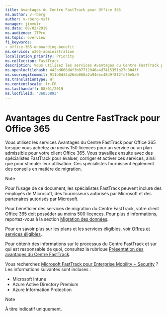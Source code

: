 ```yaml
---
title: Avantages du Centre FastTrack pour Office 365
ms.author: v-rberg
author: v-rberg-msft
manager: jimmuir
ms.date: 08/02/2019
ms.audience: ITPro
ms.topic: overview
f1_keywords:
- office-365-onboarding-benefit
ms.service: o365-administration
localization_priority: Priority
ms.collection: FastTrack
description: Vous utilisez les services Avantages du Centre FastTrack pour Office 365 lorsque vous achetez au moins 150 licences pour un service ou un plan admissible pour votre client Office 365. Vous travaillez ensuite avec des spécialistes FastTrack pour évaluer, corriger et activer ces services, ainsi que pour stimuler leur utilisation. Ces spécialistes fournissent également des conseils en matière de migration.
ms.openlocfilehash: 442bd668d4f3b07712046a4d7415351b27c804ff
ms.sourcegitcommit: 911b0d32a26eb068a2a94ebc48d9f8f2fc70e5a9
ms.translationtype: HT
ms.contentlocale: fr-FR
ms.lasthandoff: 08/01/2019
ms.locfileid: "36053893"
---
```

# <a name="fasttrack-center-benefit-for-office-365"></a>Avantages du Centre FastTrack pour Office 365

Vous utilisez les services Avantages du Centre FastTrack pour Office 365 lorsque vous achetez *au moins* 150 licences pour un service ou un plan admissible pour votre client Office 365. Vous travaillez ensuite avec des spécialistes FastTrack pour évaluer, corriger et activer ces services, ainsi que pour stimuler leur utilisation. Ces spécialistes fournissent également des conseils en matière de migration. 
  
> [!NOTE]
> Pour l’usage de ce document, les spécialistes FastTrack peuvent inclure des employés de Microsoft, des fournisseurs autorisés par Microsoft et des partenaires autorisés par Microsoft. 
  
Pour bénéficier des services de migration du Centre FastTrack, votre client Office 365 doit posséder au moins 500 licences. Pour plus d’informations, reportez-vous à la section [Migration des données](O365-data-migration.md).
  
Pour en savoir plus sur les plans et les services éligibles, voir [Offres et services éligibles](M365-eligible-services-and-plans.md).
  
Pour obtenir des informations sur le processus du Centre FastTrack et sur qui est responsable de quoi, consultez la rubrique [Présentation des avantages du Centre FastTrack](O365-fasttrack-benefit-overview.md).
  
Vous recherchez [Microsoft FastTrack pour Enterprise Mobility + Security](EMS-fasttrack-benefit-for-EMS.md) ? Les informations suivantes sont incluses :
  
- Microsoft Intune    
- Azure Active Directory Premium 
- Azure Information Protection
    
> [!NOTE]
> À titre indicatif uniquement. 
